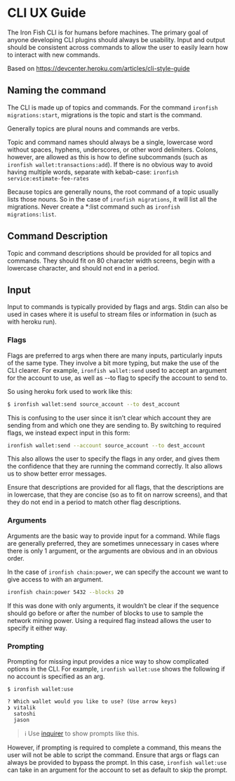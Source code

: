 # CLI UX Guide

The Iron Fish CLI is for humans before machines. The primary goal of anyone developing CLI plugins should always be usability. Input and output should be consistent across commands to allow the user to easily learn how to interact with new commands.

Based on https://devcenter.heroku.com/articles/cli-style-guide

## Naming the command
The CLI is made up of topics and commands. For the command `ironfish migrations:start`, migrations is the topic and start is the command.

Generally topics are plural nouns and commands are verbs.

Topic and command names should always be a single, lowercase word without spaces, hyphens, underscores, or other word delimiters. Colons, however, are allowed as this is how to define subcommands (such as `ironfish wallet:transactions:add`). If there is no obvious way to avoid having multiple words, separate with kebab-case: `ironfish service:estimate-fee-rates`

Because topics are generally nouns, the root command of a topic usually lists those nouns. So in the case of `ironfish migrations`, it will list all the migrations. Never create a *:list command such as `ironfish migrations:list`.

## Command Description
Topic and command descriptions should be provided for all topics and commands. They should fit on 80 character width screens, begin with a lowercase character, and should not end in a period.

## Input
Input to commands is typically provided by flags and args. Stdin can also be used in cases where it is useful to stream files or information in (such as with heroku run).

### Flags

Flags are preferred to args when there are many inputs, particularly inputs of the same type. They involve a bit more typing, but make the use of the CLI clearer. For example, `ironfish wallet:send` used to accept an argument for the account to use, as well as --to flag to specify the account to send to.

So using heroku fork used to work like this:

```bash
$ ironfish wallet:send source_account --to dest_account
```

This is confusing to the user since it isn’t clear which account they are sending from and which one they are sending to. By switching to required flags, we instead expect input in this form:

```bash
ironfish wallet:send --account source_account --to dest_account
```

This also allows the user to specify the flags in any order, and gives them the confidence that they are running the command correctly. It also allows us to show better error messages.

Ensure that descriptions are provided for all flags, that the descriptions are in lowercase, that they are concise (so as to fit on narrow screens), and that they do not end in a period to match other flag descriptions.


### Arguments
Arguments are the basic way to provide input for a command. While flags are generally preferred, they are sometimes unnecessary in cases where there is only 1 argument, or the arguments are obvious and in an obvious order.

In the case of `ironfish chain:power`, we can specify the account we want to give access to with an argument.

```bash
ironfish chain:power 5432 --blocks 20
```

If this was done with only arguments, it wouldn’t be clear if the sequence should go before or after the number of blocks to use to sample the network mining power. Using a required flag instead allows the user to specify it either way.

### Prompting
Prompting for missing input provides a nice way to show complicated options in the CLI. For example, `ironfish wallet:use` shows the following if no account is specified as an arg.

```
$ ironfish wallet:use

? Which wallet would you like to use? (Use arrow keys)
❯ vitalik
  satoshi
  jason
```

> ℹ️ Use [inquirer](https://github.com/sboudrias/Inquirer.js) to show prompts like this.

However, if prompting is required to complete a command, this means the user will not be able to script the command. Ensure that args or flags can always be provided to bypass the prompt. In this case, `ironfish wallet:use` can take in an argument for the account to set as default to skip the prompt.
